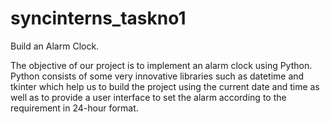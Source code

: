 # syncinterns_taskno1

Build an Alarm Clock.

The objective of our project is to implement an
alarm clock using Python.
Python consists of some very innovative libraries
such as datetime and tkinter which help us to build
the project using the current date and time as well
as to provide a user interface to set the alarm
according to the requirement in 24-hour format.
